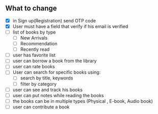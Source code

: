 ## What to change

-   [x] in Sign up(Registration) send OTP code
-   [x] User must have a field that verify if his email is verified
-   [ ] list of books by type
    -   [ ] New Arrivals
    -   [ ] Recommendation
    -   [ ] Recently read
-   [ ] user has favorite list
-   [ ] user can borrow a book from the library
-   [ ] user can rate books
-   [ ] User can search for specific books using:
    -   [ ] search by title, keywords
    -   [ ] filter by category
-   [ ] user can see and track his books
-   [ ] user can put notes while reading the books
-   [ ] the books can be in multiple types (Physical , E-book, Audio book)
-   [ ] user can contribute a book
